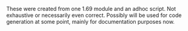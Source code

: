 These were created from one 1.69 module and an adhoc script.  Not exhaustive or necessarily even correct.
Possibly will be used for code generation at some point, mainly for documentation purposes now.
